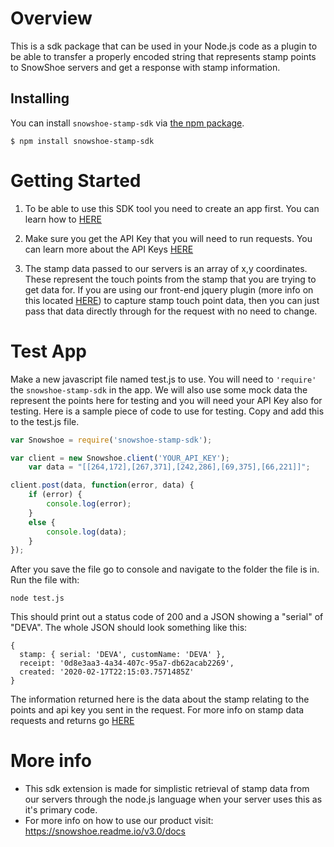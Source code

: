 # Overview
This is a sdk package that can be used in your Node.js code as a plugin to be able to transfer a properly encoded string that represents stamp points to SnowShoe servers and get a response with stamp information.

## Installing

You can install `snowshoe-stamp-sdk` via [the npm package](https://www.npmjs.com/package/snowshoe-stamp-sdk).

  `$ npm install snowshoe-stamp-sdk`

# Getting Started

1. To be able to use this SDK tool you need to create an app first. You can learn how to [HERE](https://snowshoe.readme.io/v3.0/docs/part-1-create-a-snowshoe-application)

2. Make sure you get the API Key that you will need to run requests. You can learn more about the API Keys [HERE](https://snowshoe.readme.io/v3.0/docs/part-1-create-a-snowshoe-application#get-api-keys)

3. The stamp data passed to our servers is an array of x,y coordinates. These represent the touch points from the stamp that you are trying to get data for. If you are using our front-end jquery plugin (more info on this located [HERE](https://snowshoe.readme.io/v3.0/docs/maintained-libraries)) to capture stamp touch point data, then you can just pass that data directly through for the request with no need to change.

# Test App

Make a new javascript file named test.js to use. You will need to `'require'` the `snowshoe-stamp-sdk` in the app. We will also use some mock data the represent the points here for testing and you will need your API Key also for testing. Here is a sample piece of code to use for testing. Copy and add this to the test.js file.

```javascript
var Snowshoe = require('snowshoe-stamp-sdk');

var client = new Snowshoe.client('YOUR_API_KEY');
    var data = "[[264,172],[267,371],[242,286],[69,375],[66,221]]";

client.post(data, function(error, data) {
    if (error) {
        console.log(error);
    }
    else {
        console.log(data);
    }
});
```

After you save the file go to console and navigate to the folder the file is in. Run the file with:

`node test.js`

This should print out a status code of 200 and a JSON showing a "serial" of "DEVA". The whole JSON should look something like this:

```
{
  stamp: { serial: 'DEVA', customName: 'DEVA' },
  receipt: '0d8e3aa3-4a34-407c-95a7-db62acab2269',
  created: '2020-02-17T22:15:03.7571485Z'
}
```

The information returned here is the data about the stamp relating to the points and api key you sent in the request. For more info on stamp data requests and returns go [HERE](https://snowshoe.readme.io/v3.0/docs/part-3-api-request)

# More info

- This sdk extension is made for simplistic retrieval of stamp data from our servers through the node.js language when your server uses this as it's primary code.
- For more info on how to use our product visit: 
    https://snowshoe.readme.io/v3.0/docs

